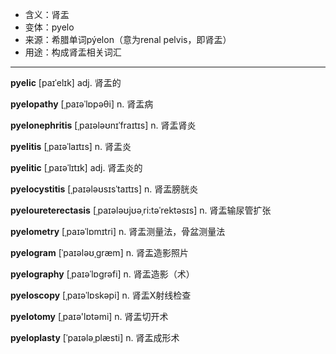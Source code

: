 - <span class="definition">含义：肾盂</span>
- <span class="definition">变体：pyelo</span>
- <span class="definition">来源：希腊单词pýelon（意为renal pelvis，即肾盂）</span>
- <span class="definition">用途：构成肾盂相关词汇</span>


---


<span class="vocabulary">**pyelic**</span> [paɪˈelɪk] adj. 肾盂的

<span class="vocabulary">**pyelopathy**</span> [ˌpaɪəˈlɒpəθi] n. 肾盂病

<span class="vocabulary">**pyelonephritis**</span> [ˌpaɪələʊnɪˈfraɪtɪs] n. 肾盂肾炎

<span class="vocabulary">**pyelitis**</span> [ˌpaɪəˈlaɪtɪs] n. 肾盂炎

<span class="vocabulary">**pyelitic**</span> [ˌpaɪəˈlɪtɪk] adj. 肾盂炎的

<span class="vocabulary">**pyelocystitis**</span> [ˌpaɪələʊsɪsˈtaɪtɪs] n. 肾盂膀胱炎

<span class="vocabulary">**pyeloureterectasis**</span> [ˌpaɪələʊjʊəˌri:təˈrektəsɪs] n. 肾盂输尿管扩张

<span class="vocabulary">**pyelometry**</span> [ˌpaɪəˈlɒmɪtri] n. 肾盂测量法，骨盆测量法

<span class="vocabulary">**pyelogram**</span> [ˈpaɪələʊˌɡræm] n. 肾盂造影照片

<span class="vocabulary">**pyelography**</span> [ˌpaɪəˈlɒɡrəfi] n. 肾盂造影（术）

<span class="vocabulary">**pyeloscopy**</span> [ˌpaɪəˈlɒskəpi] n. 肾盂X射线检查

<span class="vocabulary">**pyelotomy**</span> [ˌpaɪə'lɒtəmi] n. 肾盂切开术

<span class="vocabulary">**pyeloplasty**</span> [ˈpaɪələˌplæsti] n. 肾盂成形术
